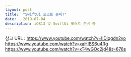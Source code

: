 ```yaml
---
layout: post
title:  "SwiftUi 포스트 준비?"
date:   2019-07-04
description: iOS13 및 SwiftUi 포스트 준비 중
---
```


참고 URL : https://www.youtube.com/watch?v=IIDiqgdn2yo  
https://www.youtube.com/watch?v=xaHIBS6u4Rg  
https://www.youtube.com/watch?v=xT4wGOc2jd4&t=678s  
